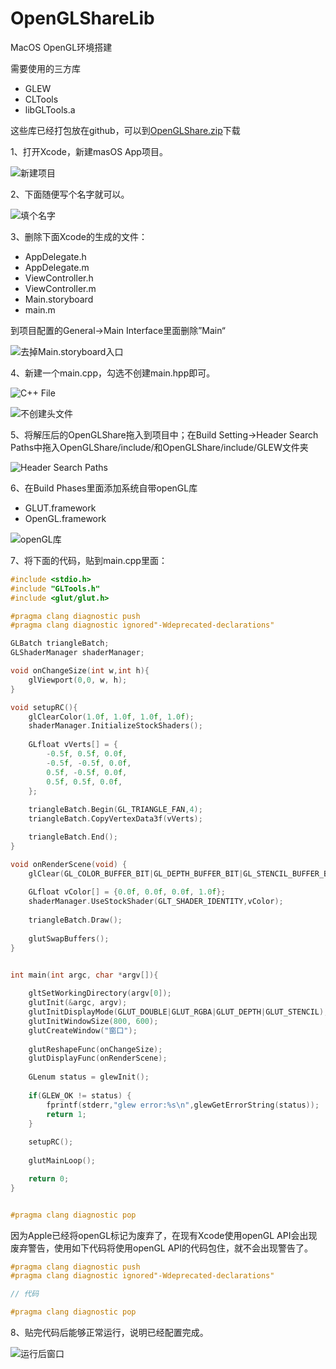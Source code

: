 # OpenGLShareLib
MacOS OpenGL环境搭建

需要使用的三方库
- GLEW
- CLTools
- libGLTools.a

这些库已经打包放在github，可以到[OpenGLShare.zip](https://github.com/cnthinkcode/OpenGLShareLib/blob/main/OpenGLShare.zip)下载

1、打开Xcode，新建masOS App项目。

![新建项目](https://www.thinkcode.cn/usr/uploads/2023/02/2402135366.png)

2、下面随便写个名字就可以。

![填个名字](https://www.thinkcode.cn/usr/uploads/2023/02/2917077851.png)


3、删除下面Xcode的生成的文件：
- AppDelegate.h
- AppDelegate.m
- ViewController.h
- ViewController.m
- Main.storyboard
- main.m

到项目配置的General->Main Interface里面删除”Main“

![去掉Main.storyboard入口](https://www.thinkcode.cn/usr/uploads/2023/02/3702120478.png)


4、新建一个main.cpp，勾选不创建main.hpp即可。

![C++ File](https://www.thinkcode.cn/usr/uploads/2023/02/709548923.png)

![不创建头文件](https://www.thinkcode.cn/usr/uploads/2023/02/2720262424.png)


5、将解压后的OpenGLShare拖入到项目中；在Build Setting->Header Search Paths中拖入OpenGLShare/include/和OpenGLShare/include/GLEW文件夹

![Header Search Paths](https://www.thinkcode.cn/usr/uploads/2023/02/2052908385.png)


6、在Build Phases里面添加系统自带openGL库
- GLUT.framework
- OpenGL.framework
 
![openGL库](https://www.thinkcode.cn/usr/uploads/2023/02/1579518342.png)


7、将下面的代码，贴到main.cpp里面：

```cpp
#include <stdio.h>
#include "GLTools.h"
#include <glut/glut.h>

#pragma clang diagnostic push
#pragma clang diagnostic ignored"-Wdeprecated-declarations"

GLBatch triangleBatch;
GLShaderManager shaderManager;

void onChangeSize(int w,int h){
    glViewport(0,0, w, h);
}

void setupRC(){
    glClearColor(1.0f, 1.0f, 1.0f, 1.0f);
    shaderManager.InitializeStockShaders();
    
    GLfloat vVerts[] = {
        -0.5f, 0.5f, 0.0f,
        -0.5f, -0.5f, 0.0f,
        0.5f, -0.5f, 0.0f,
        0.5f, 0.5f, 0.0f,
    };
        
    triangleBatch.Begin(GL_TRIANGLE_FAN,4);
    triangleBatch.CopyVertexData3f(vVerts);

    triangleBatch.End();
}

void onRenderScene(void) {
    glClear(GL_COLOR_BUFFER_BIT|GL_DEPTH_BUFFER_BIT|GL_STENCIL_BUFFER_BIT);
    
    GLfloat vColor[] = {0.0f, 0.0f, 0.0f, 1.0f};
    shaderManager.UseStockShader(GLT_SHADER_IDENTITY,vColor);
    
    triangleBatch.Draw();
    
    glutSwapBuffers();
}


int main(int argc, char *argv[]){
    
    gltSetWorkingDirectory(argv[0]);
    glutInit(&argc, argv);
    glutInitDisplayMode(GLUT_DOUBLE|GLUT_RGBA|GLUT_DEPTH|GLUT_STENCIL);
    glutInitWindowSize(800, 600);
    glutCreateWindow("窗口");
    
    glutReshapeFunc(onChangeSize);
    glutDisplayFunc(onRenderScene);
    
    GLenum status = glewInit();
    
    if(GLEW_OK != status) {
        fprintf(stderr,"glew error:%s\n",glewGetErrorString(status));
        return 1;
    }
    
    setupRC();
    
    glutMainLoop();

    return 0;
}


#pragma clang diagnostic pop
```

因为Apple已经将openGL标记为废弃了，在现有Xcode使用openGL API会出现废弃警告，使用如下代码将使用openGL API的代码包住，就不会出现警告了。

```cpp
#pragma clang diagnostic push
#pragma clang diagnostic ignored"-Wdeprecated-declarations"

// 代码

#pragma clang diagnostic pop
```

8、贴完代码后能够正常运行，说明已经配置完成。

![运行后窗口](https://www.thinkcode.cn/usr/uploads/2023/02/1668116457.png)

